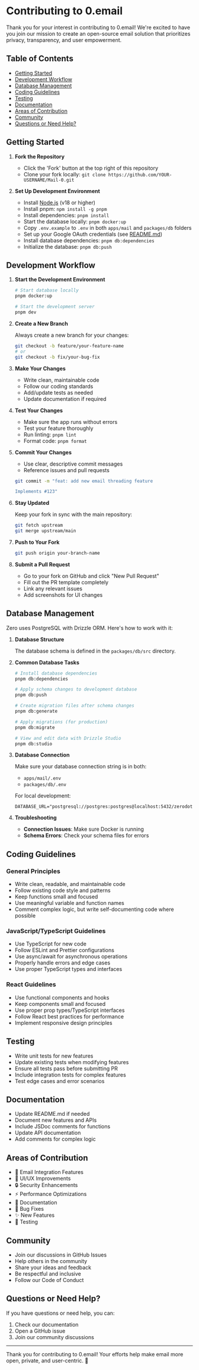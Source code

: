 # Contributing to 0.email

Thank you for your interest in contributing to 0.email! We're excited to have you join our mission to create an open-source email solution that prioritizes privacy, transparency, and user empowerment.

## Table of Contents

- [Getting Started](#getting-started)
- [Development Workflow](#development-workflow)
- [Database Management](#database-management)
- [Coding Guidelines](#coding-guidelines)
- [Testing](#testing)
- [Documentation](#documentation)
- [Areas of Contribution](#areas-of-contribution)
- [Community](#community)
- [Questions or Need Help?](#questions-or-need-help)

## Getting Started

1. **Fork the Repository**
   - Click the 'Fork' button at the top right of this repository
   - Clone your fork locally: `git clone https://github.com/YOUR-USERNAME/Mail-0.git`

2. **Set Up Development Environment**
   - Install [Node.js](https://nodejs.org/en/download) (v18 or higher)
   - Install pnpm: `npm install -g pnpm`
   - Install dependencies: `pnpm install`
   - Start the database locally: `pnpm docker:up`
   - Copy `.env.example` to `.env` in both `apps/mail` and `packages/db` folders
   - Set up your Google OAuth credentials (see [README.md](../README.md))
   - Install database dependencies: `pnpm db:dependencies`
   - Initialize the database: `pnpm db:push`

## Development Workflow

1. **Start the Development Environment**

   ```bash
   # Start database locally
   pnpm docker:up
   
   # Start the development server
   pnpm dev
   ```

2. **Create a New Branch**

   Always create a new branch for your changes:

   ```bash
   git checkout -b feature/your-feature-name
   # or
   git checkout -b fix/your-bug-fix
   ```

3. **Make Your Changes**

   - Write clean, maintainable code
   - Follow our coding standards
   - Add/update tests as needed
   - Update documentation if required

4. **Test Your Changes**

   - Make sure the app runs without errors
   - Test your feature thoroughly
   - Run linting: `pnpm lint`
   - Format code: `pnpm format`

5. **Commit Your Changes**

   - Use clear, descriptive commit messages
   - Reference issues and pull requests

   ```bash
   git commit -m "feat: add new email threading feature

   Implements #123"
   ```

6. **Stay Updated**

   Keep your fork in sync with the main repository:

   ```bash
   git fetch upstream
   git merge upstream/main
   ```

7. **Push to Your Fork**

   ```bash
   git push origin your-branch-name
   ```

8. **Submit a Pull Request**
   - Go to your fork on GitHub and click "New Pull Request"
   - Fill out the PR template completely
   - Link any relevant issues
   - Add screenshots for UI changes

## Database Management

Zero uses PostgreSQL with Drizzle ORM. Here's how to work with it:

1. **Database Structure**

   The database schema is defined in the `packages/db/src` directory.

2. **Common Database Tasks**

   ```bash
   # Install database dependencies
   pnpm db:dependencies
   
   # Apply schema changes to development database
   pnpm db:push
   
   # Create migration files after schema changes
   pnpm db:generate
   
   # Apply migrations (for production)
   pnpm db:migrate
   
   # View and edit data with Drizzle Studio
   pnpm db:studio
   ```

3. **Database Connection**

   Make sure your database connection string is in both:
   - `apps/mail/.env`
   - `packages/db/.env`

   For local development:
   ```
   DATABASE_URL="postgresql://postgres:postgres@localhost:5432/zerodotemail"
   ```

4. **Troubleshooting**

   - **Connection Issues**: Make sure Docker is running
   - **Schema Errors**: Check your schema files for errors

## Coding Guidelines

### General Principles

- Write clean, readable, and maintainable code
- Follow existing code style and patterns
- Keep functions small and focused
- Use meaningful variable and function names
- Comment complex logic, but write self-documenting code where possible

### JavaScript/TypeScript Guidelines

- Use TypeScript for new code
- Follow ESLint and Prettier configurations
- Use async/await for asynchronous operations
- Properly handle errors and edge cases
- Use proper TypeScript types and interfaces

### React Guidelines

- Use functional components and hooks
- Keep components small and focused
- Use proper prop types/TypeScript interfaces
- Follow React best practices for performance
- Implement responsive design principles

## Testing

- Write unit tests for new features
- Update existing tests when modifying features
- Ensure all tests pass before submitting PR
- Include integration tests for complex features
- Test edge cases and error scenarios

## Documentation

- Update README.md if needed
- Document new features and APIs
- Include JSDoc comments for functions
- Update API documentation
- Add comments for complex logic

## Areas of Contribution

- 📨 Email Integration Features
- 🎨 UI/UX Improvements
- 🔒 Security Enhancements
- ⚡ Performance Optimizations
- 📝 Documentation
- 🐛 Bug Fixes
- ✨ New Features
- 🧪 Testing

## Community

- Join our discussions in GitHub Issues
- Help others in the community
- Share your ideas and feedback
- Be respectful and inclusive
- Follow our Code of Conduct

## Questions or Need Help?

If you have questions or need help, you can:

1. Check our documentation
2. Open a GitHub issue
3. Join our community discussions

---

Thank you for contributing to 0.email! Your efforts help make email more open, private, and user-centric. 🚀
